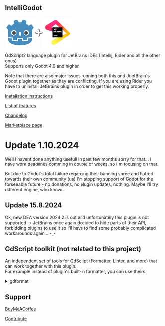 ## IntelliGodot

<div style="display: flex; align-items: center;">
    <a href="https://godotengine.org">
        <img src="screens/godot.svg" alt="JetBrains" width="96">
    </a>
    <img src="screens/plus.png">
    <a href="https://www.jetbrains.com" data-ui-trademark="Copyright © 2000-2023 JetBrains s.r.o. JetBrains and the JetBrains logo are registered trademarks of JetBrains s.r.o.">
        <img src="screens/jb_beam.svg" alt="Godot" width="96">
    </a>
</div>

GdScript2 language plugin for JetBrains IDEs (Intellij, Rider and all the other ones)  
Supports only Godot 4.0 and higher

Note that there are also major issues running both this and JuetBrain's Godot plugin together as they are conflicting. If you are using Rider you have to uninstall JetBrains plugin in order to get this working properly.

[Installation instructions](documentation%2Finstallation.md)

[List of features](documentation%2Ffeatures%2Ffeatures.md)

[Changelog](CHANGELOG.md)

[Marketplace page](https://plugins.jetbrains.com/plugin/20123-gdscript)

# Update 1.10.2024

Well I havent done anything usefull in past few months sorry for that... I have work deadlines comming in couple of weeks, so I'm focusing on that.

But due to Godot's total failure regarding their banning spree and hatred towards their own community (us) I'm stopping support of Godot for the forseeable future - no donations, no plugin updates, nothing. Maybe I'll try different engine, who knows.

## Update 15.8.2024

Ok, new DEA version 2024.2 is out and unfortunately this plugin is not supported -> JetBrains once again decided to hide parts of their API, forbidding plugins to use it so I'll have to find some probably complicated workarounds again... -_-

## GdScript toolkit (not related to this project)

An independent set of tools for GdScript (Formatter, Linter, and more) that can work together with this plugin.  
For example instead of plugin's built-in formatter, you can use theirs 
<details>
    <summary>gdformat</summary>

- Install by their own tutorial
- Add File Watcher `Settings -> Tools -> File Watchers`
- File type: `GdScript language file`
- Scope: `Project files`
- Program: `/home/{username}/.local/bin/gdformat`
- Arguments: `-l 160 $FilePath$`
- Output paths to refresh: `$FilePath$`
- Enable Auto-save edited files to trigger the watcher
- Thanks to @e.sirkova for mentioning it.
</details>

## Support

[BuyMeACoffee](https://www.buymeacoffee.com/iceexplosive)

[Contribute](CONTRIBUTING.md)
